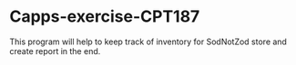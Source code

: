 # Capps-exercise-CPT187
This program will help to keep track of inventory for SodNotZod store and create report in the end. 
